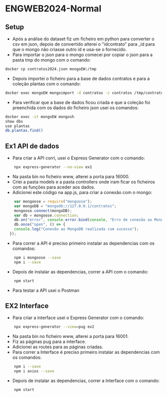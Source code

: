 # ENGWEB2024-Normal

## Setup
- Após a análise do dataset fiz um ficheiro em python para converter o csv em json, depois de convertido alterei o "idcontrato" para _id para que o mongo não criasse outro id e usa-se o fornecido.
- Para importar o json para o mongo comecei por copiar o json para a pasta tmp do mongo com o comando:
```bash
docker cp contratos2024.json mongoEW:/tmp
```
- Depois importei o ficheiro para a base de dados contratos e para a coleção plantas com o comando:
```bash
docker exec mongoEW mongoimport -d contratos -c contratos /tmp/contratos2024.json --jsonArray
```
- Para verificar que a base de dados ficou criada e que a coleção foi preenchida com os dados do ficheiro json usei os comandos:
```bash
docker exec -it mongoEW mongosh
show dbs
use plantas
db.plantas.find()
```


## Ex1 API de dados
- Para criar a API corri, usei o Express Generator com o comando:
```bash
    npx express-generator --no-view ex1    
```
- Na pasta bin no ficheiro www, alterei a porta para 16000.
- Criei a pasta models e a pasta controllers onde iram ficar os ficheiros com as funções para aceder aos dados.
- Adicionei este código na app.js, para criar a conexão com o mongo:
```javascript
    var mongoose = require("mongoose");
    var mongoDB = "mongodb://127.0.0.1/contratos";
    mongoose.connect(mongoDB);
    var db = mongoose.connection;
    db.on("error", console.error.bind(console, "Erro de conexão ao MongoDB"));
    db.once("open", () => {
    console.log("Conexão ao MongoDB realizada com sucesso");
  });
```
- Para correr a API é preciso primeiro instalar as dependencias com os comandos:
```bash
    npm i mongoose --save
    npm i --save
```
- Depois de instalar as dependencias, correr a API com o comando:
```bash   
    npm start
 ```
- Para testar a API usei o Postman

## EX2 Interface 
- Para criar a interface usei o Express Generator com o comando:
```bash
    npx express-generator --view=pug ex2
```
- Na pasta bin no ficheiro www, alterei a porta para 16001.
- Fiz as páginas pug para a interface.
- Adicionei as routes para as páginas criadas.
- Para correr a Interface é preciso primeiro instalar as dependencias com os comandos:
```bash
    npm i --save
    npm i axios --save
```
- Depois de instalar as dependencias, correr a Interface com o comando:
```bash
    npm start
```
